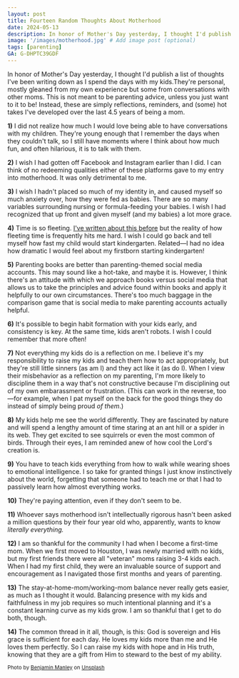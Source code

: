 ```yaml
---
layout: post
title: Fourteen Random Thoughts About Motherhood
date: 2024-05-13
description: In honor of Mother's Day yesterday, I thought I'd publish a list of thoughts I've been writing down as I spend the days with my kids.
image: '/images/motherhood.jpg' # Add image post (optional)
tags: [parenting]
GA: G-DHPTC39GDF
---
```

In honor of Mother's Day yesterday, I thought I'd publish a list of thoughts I've been writing down as I spend the days with my kids.They're personal, mostly gleaned from my own experience but some from conversations with other moms. This is not meant to be parenting advice, unless you just want to it to be! Instead, these are simply reflections, reminders, and (some) hot takes I've developed over the last 4.5 years of being a mom. 

**1)** I did not realize how much I would love being able to have conversations with my children. They're young enough that I remember the days when they couldn't talk, so I still have moments where I think about how much fun, and often hilarious, it is to talk with them.

**2)** I wish I had gotten off Facebook and Instagram earlier than I did. I can think of no redeeming qualities either of these platforms gave to my entry into motherhood. It was only detrimental to me.

**3)** I wish I hadn't placed so much of my identity in, and caused myself so much anxiety over, how they were fed as babies. There are so many variables surrounding nursing or formula-feeding your babies. I wish I had recognized that up front and given myself (and my babies) a lot more grace.

**4)** Time is so fleeting. [I've written about this before](https://www.meredithcook.net/this-is-the-day) but the reality of how fleeting time is frequently hits me hard. I wish I could go back and tell myself how fast my child would start kindergarten. Related—I had no idea how dramatic I would feel about my firstborn starting kindergarten!

**5)** Parenting books are better than parenting-themed social media accounts. This may sound like a hot-take, and maybe it is. However, I think there's an attitude with which we approach books versus social media that allows us to take the principles and advice found within books and apply it helpfully to our own circumstances. There's too much baggage in the comparison game that is social media to make parenting accounts actually helpful.

**6)** It's possible to begin habit formation with your kids early, and consistency is key. At the same time, kids aren't robots. I wish I could remember that more often!

**7)** Not everything my kids do is a reflection on me. I believe it's my responsibility to raise my kids and teach them how to act appropriately, but they're still little sinners (as am I) and they act like it (as do I). When I view their misbehavior as a reflection on my parenting, I'm more likely to discipline them in a way that's not constructive because I'm disciplining out of my own embarassment or frustration. (This can work in the reverse, too—for example, when I pat myself on the back for the good things they do instead of simply being proud *of them*.)

**8)** My kids help me see the world differently. They are fascinated by nature and will spend a lengthy amount of time staring at an ant hill or a spider in its web. They get excited to see squirrels or even the most common of birds. Through their eyes, I am reminded anew of how cool the Lord's creation is. 

**9)** You have to teach kids everything from how to walk while wearing shoes to emotional intelligence. I so take for granted things I just know instinctively about the world, forgetting that someone had to teach me or that I had to passively learn how almost everything works. 

**10)** They're paying attention, even if they don't seem to be. 

**11)** Whoever says motherhood isn't intellectually rigorous hasn't been asked a million questions by their four year old who, apparently, wants to know *literally everything.* 

**12)** I am so thankful for the community I had when I become a first-time mom. When we first moved to Houston, I was newly married with no kids, but my first friends there were all "veteran" moms raising 3-4 kids each. When I had my first child, they were an invaluable source of support and encouragement as I navigated those first months and years of parenting. 

**13)** The stay-at-home-mom/working-mom balance never really gets easier, as much as I thought it would. Balancing presence with my kids and faithfulness in my job requires so much intentional planning and it's a constant learning curve as my kids grow. I am so thankful that I get to do both, though.

**14)** The common thread in it all, though, is this: God is sovereign and His grace is sufficient for each day. He loves my kids more than me and He loves them perfectly. So I can raise my kids with hope and in His truth, knowing that they are a gift from Him to steward to the best of my ability. 

<sub>Photo by <a href="https://unsplash.com/@benjaminmanley?utm_content=creditCopyText&utm_medium=referral&utm_source=unsplash">Benjamin Manley</a> on <a href="https://unsplash.com/photos/woman-between-two-childrens-sitting-on-brown-wooden-bench-during-daytime-QkflfhJn1KA?utm_content=creditCopyText&utm_medium=referral&utm_source=unsplash">Unsplash</a></sub>
  